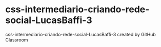 # css-intermediario-criando-rede-social-LucasBaffi-3
css-intermediario-criando-rede-social-LucasBaffi-3 created by GitHub Classroom

